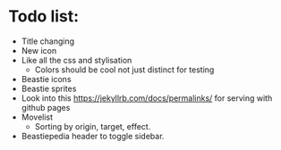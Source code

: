# Todo list:

- Title changing
- New icon
- Like all the css and stylisation
  - Colors should be cool not just distinct for testing
- Beastie icons
- Beastie sprites
- Look into this https://jekyllrb.com/docs/permalinks/ for serving with github pages
- Movelist
  - Sorting by origin, target, effect.
- Beastiepedia header to toggle sidebar.
